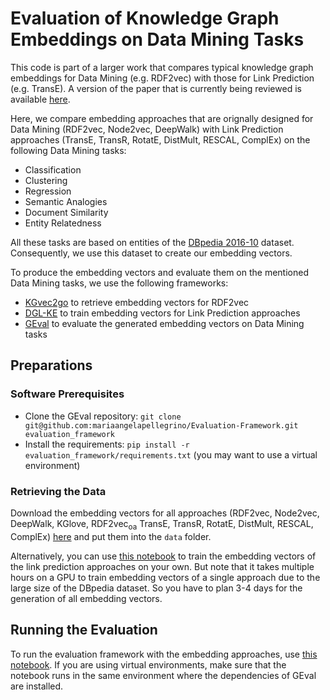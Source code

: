# Evaluation of Knowledge Graph Embeddings on Data Mining Tasks

This code is part of a larger work that compares typical knowledge graph embeddings for Data Mining (e.g. RDF2vec) with those for Link Prediction (e.g. TransE). A version of the paper that is currently being reviewed is available [here](http://www.semantic-web-journal.net/system/files/swj2892.pdf).

Here, we compare embedding approaches that are orignally designed for Data Mining (RDF2vec, Node2vec, DeepWalk) with Link Prediction approaches (TransE, TransR, RotatE, DistMult, RESCAL, ComplEx) on the following Data Mining tasks:

- Classification
- Clustering
- Regression
- Semantic Analogies
- Document Similarity
- Entity Relatedness

All these tasks are based on entities of the [DBpedia 2016-10](https://wiki.dbpedia.org/downloads-2016-10) dataset. Consequently, we use this dataset to create our embedding vectors.

To produce the embedding vectors and evaluate them on the mentioned Data Mining tasks, we use the following frameworks:

- [KGvec2go](http://kgvec2go.org) to retrieve embedding vectors for RDF2vec
- [DGL-KE](https://github.com/awslabs/dgl-ke) to train embedding vectors for Link Prediction approaches
- [GEval](https://github.com/mariaangelapellegrino/Evaluation-Framework) to evaluate the generated embedding vectors on Data Mining tasks

## Preparations

### Software Prerequisites
- Clone the GEval repository: `git clone git@github.com:mariaangelapellegrino/Evaluation-Framework.git evaluation_framework`
- Install the requirements: `pip install -r evaluation_framework/requirements.txt` (you may want to use a virtual environment)

### Retrieving the Data
Download the embedding vectors for all approaches (RDF2vec, Node2vec, DeepWalk, KGlove, RDF2vec<sub>oa</sub> TransE, TransR, RotatE, DistMult, RESCAL, ComplEx) [here](http://data.dws.informatik.uni-mannheim.de/KBE-for-Data-Mining/) and put them into the `data` folder.

Alternatively, you can use [this notebook](embedding-vector-generation.ipynb) to train the embedding vectors of the link prediction approaches on your own. But note that it takes multiple hours on a GPU to train embedding vectors of a single approach due to the large size of the DBpedia dataset. So you have to plan 3-4 days for the generation of all embedding vectors.

## Running the Evaluation
To run the evaluation framework with the embedding approaches, use [this notebook](run-embedding-evaluation.ipynb). If you are using virtual environments, make sure that the notebook runs in the same environment where the dependencies of GEval are installed.